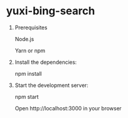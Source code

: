 # yuxi-bing-search

1. Prerequisites

   Node.js

   Yarn or npm

2. Install the dependencies:

    npm install

3. Start the development server:

   npm start

   Open http://localhost:3000 in your browser
